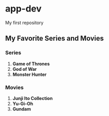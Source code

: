 # app-dev
My first repository

## My Favorite Series and Movies 

### Series

1. **Game of Thrones**
2. **God of War**
3. **Monster Hunter**

### Movies

1. **Junji Ito Collection**
2. **Yu-Gi-Oh**
3. **Gundam**
